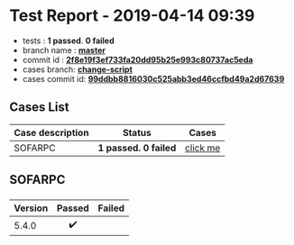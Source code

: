 # Test Report - 2019-04-14 09:39

- tests  : **1 passed**. **0 failed**
- branch name : **[master](https://github.com/apache/incubator-skywalking/tree/master)**
- commit id : **[2f8e19f3ef733fa20dd95b25e993c80737ac5eda](https://github.com/apache/incubator-skywalking/commit/2f8e19f3ef733fa20dd95b25e993c80737ac5eda)**
- cases branch: **[change-script](https://github.com/SkywalkingTest/skywalking-autotest-scenarios/tree/change-script)**
- cases commit id: **[99ddbb8816030c525abb3ed46ccfbd49a2d67639](https://github.com/SkywalkingTest/skywalking-autotest-scenarios/commit/99ddbb8816030c525abb3ed46ccfbd49a2d67639)**

## Cases List

| Case description | Status | Cases|
|:-----|:-----:|:-----:|
|SOFARPC| **1 passed. 0 failed**| [click me](#sofarpc) |

## SOFARPC

### 
|  Version     | Passed | Failed|
|:------------- |:-------:|:-----:|
| 5.4.0  | :heavy_check_mark:||

